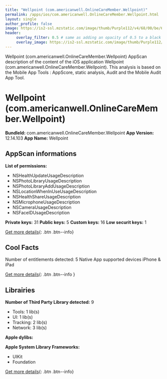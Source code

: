 ```yaml
---
title: "Wellpoint (com.americanwell.OnlineCareMember.Wellpoint)"
permalink: /apps/ios/com.americanwell.OnlineCareMember.Wellpoint.html
layout: single
author_profile: false
image: https://is2-ssl.mzstatic.com/image/thumb/Purple112/v4/68/00/be/6800be71-99bd-ffb5-33a9-4ae1c54cd026/AppIcon-1x_U007emarketing-0-9-0-0-85-220.png/512x512bb.jpg
header: 
     overlay_filter: 0.5 # same as adding an opacity of 0.5 to a black background
     overlay_image: https://is2-ssl.mzstatic.com/image/thumb/Purple112/v4/68/00/be/6800be71-99bd-ffb5-33a9-4ae1c54cd026/AppIcon-1x_U007emarketing-0-9-0-0-85-220.png/512x512bb.jpg
---
```

Wellpoint (com.americanwell.OnlineCareMember.Wellpoint) AppScan description of the content of the iOS application Wellpoint (com.americanwell.OnlineCareMember.Wellpoint). This analysis is based on the Mobile App Tools : AppScore, static analysis, Audit and the Mobile Audit App Tool.

# Wellpoint (com.americanwell.OnlineCareMember.Wellpoint)

**BundleId:** com.americanwell.OnlineCareMember.Wellpoint
**App Version:** 12.14.103
**App Name:** Wellpoint


## AppScan informations 

**List of permissions:** 
- NSHealthUpdateUsageDescription
- NSPhotoLibraryUsageDescription
- NSPhotoLibraryAddUsageDescription
- NSLocationWhenInUseUsageDescription
- NSHealthShareUsageDescription
- NSMicrophoneUsageDescription
- NSCameraUsageDescription
- NSFaceIDUsageDescription
  
  
**Private keys:** 31
**Public keys:** 5
**Custom keys:** 16
**Low securit keys:** 1
  
[Get more details](/pricing.html){: .btn .btn--info}

## Cool Facts

Number of entitlements detected: 5
Native App
supported devices iPhone & iPad
  
[Get more details](/pricing.html){: .btn .btn--info }

## Librairies 
**Number of Third Party Library detected:** 9
- Tools: 1 lib(s)
- UI: 1 lib(s)
- Tracking: 2 lib(s)
- Network: 3 lib(s)


**Apple dylibs:**


**Apple System Library Frameworks:**
- UIKit
- Foundation


  
[Get more details](/pricing.html){: .btn .btn--info}

